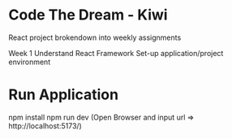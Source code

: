 # Code The Dream - Kiwi

React project brokendown into weekly assignments

Week 1
Understand React Framework
Set-up application/project environment

# Run Application
npm install
npm run dev (Open Browser and input url => http://localhost:5173/)
